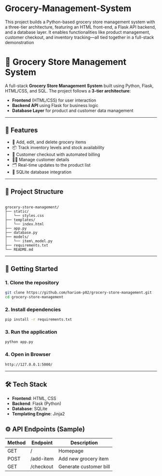 # Grocery-Management-System
This project builds a Python-based grocery store management system with a three-tier architecture, featuring an HTML front-end, a Flask API backend, and a database layer. It enables functionalities like product management, customer checkout, and inventory tracking—all tied together in a full-stack demonstration

# 🛒 Grocery Store Management System

A full-stack **Grocery Store Management System** built using Python, Flask, HTML/CSS, and SQL. The project follows a **3-tier architecture**:  
- **Frontend** (HTML/CSS) for user interaction  
- **Backend API** using Flask for business logic  
- **Database Layer** for product and customer data management  

---

## 🔧 Features

- 🧺 Add, edit, and delete grocery items  
- 📦 Track inventory levels and stock availability  
- 🧾 Customer checkout with automated billing  
- 🧍‍♂️ Manage customer details  
- 🗂️ Real-time updates to the product list  
- 💾 SQLite database integration

---

## 📁 Project Structure

```

grocery-store-management/
├── static/
│   └── styles.css
├── templates/
│   └── index.html
├── app.py
├── database.py
├── models/
│   └── item\_model.py
├── requirements.txt
└── README.md

````

---

## 🚀 Getting Started

### 1. Clone the repository
```bash
git clone https://github.com/hariom-p02/grocery-store-management.git
cd grocery-store-management
````

### 2. Install dependencies

```bash
pip install -r requirements.txt
```

### 3. Run the application

```bash
python app.py
```

### 4. Open in Browser

```
http://127.0.0.1:5000/
```

---

## 🛠️ Tech Stack

* **Frontend**: HTML, CSS
* **Backend**: Flask (Python)
* **Database**: SQLite
* **Templating Engine**: Jinja2

## ⚙️ API Endpoints (Sample)

| Method | Endpoint  | Description            |
| ------ | --------- | ---------------------- |
| GET    | /         | Homepage               |
| POST   | /add-item | Add new grocery item   |
| GET    | /checkout | Generate customer bill |
